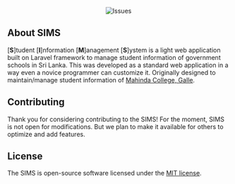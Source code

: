 <!-- <p align="center"><img src="https://laravel.com/assets/img/components/logo-laravel.svg"></p> -->

<p align="center">
<!-- <a href="https://travis-ci.org/laravel/framework"><img src="https://travis-ci.org/laravel/framework.svg" alt="Build Status"></a>
<a href="https://packagist.org/packages/laravel/framework"><img src="https://poser.pugx.org/laravel/framework/d/total.svg" alt="Total Downloads"></a>
<a href="https://packagist.org/packages/laravel/framework"><img src="https://poser.pugx.org/laravel/framework/v/stable.svg" alt="Latest Stable Version"></a>
<a href="https://packagist.org/packages/laravel/framework"><img src="https://poser.pugx.org/laravel/framework/license.svg" alt="License"></a> -->
<img src="https://img.shields.io/github/issues/lakmalp/mcgsis-server?style=plastic" alt="Issues">
</p>

## About SIMS

[**S**]tudent [**I**]nformation [**M**]anagement [**S**]ystem is a light web application built on Laravel framework to manage student information of government schools in Sri Lanka. This was developed as a standard web application in a way even a novice programmer can customize it. Originally designed to maintain/manage student information of [Mahinda College, Galle](http://www.mahindacollege.lk).

## Contributing

Thank you for considering contributing to the SIMS! For the moment, SIMS is not open for modifications. But we plan to make it available for others to optimize and add features.

## License

The SIMS is open-source software licensed under the [MIT license](https://opensource.org/licenses/MIT).
